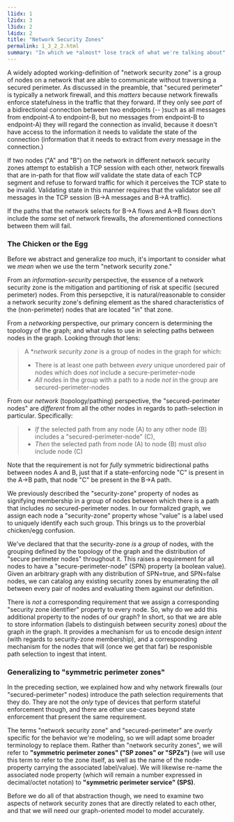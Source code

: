 ```yaml
---
l1idx: 1
l2idx: 3
l3idx: 2
l4idx: 2
title: "Network Security Zones"
permalink: 1_3_2_2.html
summary: "In which we *almost* lose track of what we're talking about"
---
```


A widely adopted working-definition of "network security zone" is a group of nodes on a network that are able to communicate without traversing a secured perimeter.  As discussed in the preamble, that "secured perimeter" is typically a network firewall, and this *matters* because network firewalls enforce statefulness in the traffic that they forward.  If they only see *part* of a bidirectional connection between two endpoints (-- )such as all messages from endpoint-A to endpoint-B, but no messages from endpoint-B to endpoint-A) they will regard the connection as invalid, because it doesn't have access to the information it needs to validate the state of the connection  (information that it needs to extract from *every* message in the connection.)

If two nodes ("A" and "B") on the network in different network security zones attempt to establish a TCP session with each other, network firewalls that are in-path for that flow *will* validate the state data of each TCP segment and refuse to forward traffic for which it perceives the TCP state to be invalid.  Validating state in this manner requires that the validator see *all* messages in the TCP session  (B->A messages and B->A traffic).

If the paths that the network selects for B->A flows and A->B flows don't include the *same* set of network firewalls, the aforementioned connections between them will fail.

### The Chicken or the Egg

Before we abstract and generalize *too* much, it's important to consider what we *mean* when we use the term "network security zone."

From an *information-security* perspective, the essence of a network security zone is the mitigation and partitioning of risk at specific (secured perimeter) nodes.  From this persepctive, it is natural/reasonable to consider a network security zone's defining element as the shared characteristics of the (non-perimeter) nodes that are located "in" that zone.

From a *networking* perspective, our primary concern is determining the topology of the graph; and what rules to use in selecting paths between nodes in the graph.  Looking through *that* lens:

> A **network security zone* is a group of nodes in the graph for which:
>   - There is at least one path between *every* unique unordered pair of nodes which does *not* include a secure-perimeter-node
>   - *All* nodes in the group with a path to a node *not* in the group are secured-perimeter-nodes

From our *network* (topology/pathing) perspective, the "secured-perimeter nodes" are *different* from all the other nodes in regards to path-selection in particular.  Specifically:

> - *If* the selected path from any node (A) to any other node (B) includes a "secured-perimeter-node" (C),
> - *Then* the selected path from node (A) to node (B) must *also* include node (C)


Note that the requirement is not for *fully* symmetric bidirectional paths between nodes A and B, just that if a state-enforcing node "C" is present in the A->B path, that node "C" be present in the B->A path.

We previously described the "security-zone" property of nodes as signifying membership in a group of nodes between which there is a path that includes *no* secured-perimeter nodes.  In our formalized graph, we assign each node a "security-zone" property whose "value" is a label used to uniquely identify each such group.  This brings us to the proverbial chicken/egg confusion.  

We've declared that that the security-zone *is* a *group* of nodes, with the grouping defined by the topology of the graph and the distribution of "secure perimeter nodes" throughout it. This raises a requirement for all nodes to have a "secure-perimeter-node" (SPN) property (a boolean value).  Given an arbitrary graph with any distribution of SPN=true, and SPN=false nodes, we can catalog any existing security zones by enumerating the *all* between every pair of nodes and evaluating them against our definition.

There is *not* a corresponding requirement that we assign a corresponding "security zone identifier" property to every node.  So, why do we add this additional property to the nodes of our graph?  In short, so that we are able to store information (labels to distinguish between security zones) *about* the graph *in* the graph.  It provides a mechanism for us to encode design *intent* (with regards to security-zone membership), and a corresponding mechanism for the nodes that will (once we get that far) be responisble path selection to ingest that intent.

### Generalizing to "symmetric perimeter zones"

In the preceding section, we explained how and why network firewalls (our "secured-perimeter" nodes) introduce the path selection requirements that they do.  They are not the *only* type of devices that perform stateful enforcement though, and there are other use-cases beyond state enforcement that present the same requirement.

The terms "network security zone" and "secured-perimeter" are *overly* specific for the behavior we're modeling, so we will adapt some broader terminology to replace them.  Rather than "network security zones", we will refer to **"symmetric perimeter zones" ("SP zones" or "SPZs")** (we will use this term to refer to the zone itself, as well as the name of the node-property carrying the associated label/value).  We will likewise re-name the associated node property (which will remain a number expressed in decimal/octet notation) to **"symmetric perimeter service" (SPS)**.

Before we do all of that abstraction though, we need to examine two aspects of network security zones that are directly related to each other, and that we will need our graph-oriented model to model accurately.
